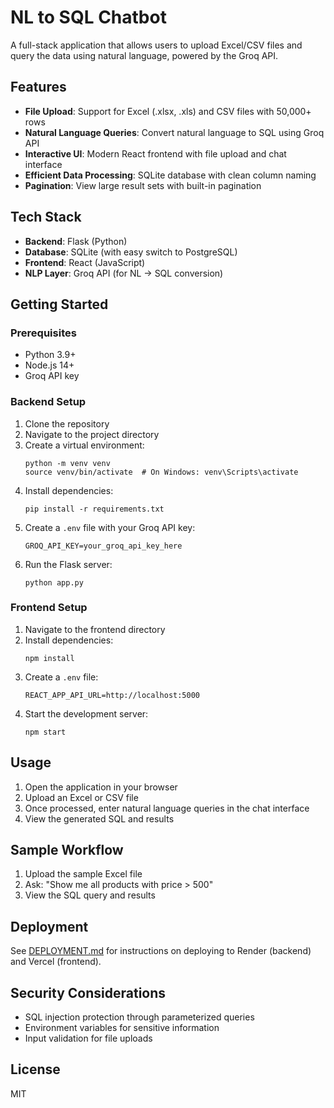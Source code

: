 # NL to SQL Chatbot

A full-stack application that allows users to upload Excel/CSV files and query the data using natural language, powered by the Groq API.

## Features

- **File Upload**: Support for Excel (.xlsx, .xls) and CSV files with 50,000+ rows
- **Natural Language Queries**: Convert natural language to SQL using Groq API
- **Interactive UI**: Modern React frontend with file upload and chat interface
- **Efficient Data Processing**: SQLite database with clean column naming
- **Pagination**: View large result sets with built-in pagination

## Tech Stack

- **Backend**: Flask (Python)
- **Database**: SQLite (with easy switch to PostgreSQL)
- **Frontend**: React (JavaScript)
- **NLP Layer**: Groq API (for NL → SQL conversion)

## Getting Started

### Prerequisites

- Python 3.9+
- Node.js 14+
- Groq API key

### Backend Setup

1. Clone the repository
2. Navigate to the project directory
3. Create a virtual environment:
   ```
   python -m venv venv
   source venv/bin/activate  # On Windows: venv\Scripts\activate
   ```
4. Install dependencies:
   ```
   pip install -r requirements.txt
   ```
5. Create a `.env` file with your Groq API key:
   ```
   GROQ_API_KEY=your_groq_api_key_here
   ```
6. Run the Flask server:
   ```
   python app.py
   ```

### Frontend Setup

1. Navigate to the frontend directory
2. Install dependencies:
   ```
   npm install
   ```
3. Create a `.env` file:
   ```
   REACT_APP_API_URL=http://localhost:5000
   ```
4. Start the development server:
   ```
   npm start
   ```

## Usage

1. Open the application in your browser
2. Upload an Excel or CSV file
3. Once processed, enter natural language queries in the chat interface
4. View the generated SQL and results

## Sample Workflow

1. Upload the sample Excel file
2. Ask: "Show me all products with price > 500"
3. View the SQL query and results

## Deployment

See [DEPLOYMENT.md](DEPLOYMENT.md) for instructions on deploying to Render (backend) and Vercel (frontend).

## Security Considerations

- SQL injection protection through parameterized queries
- Environment variables for sensitive information
- Input validation for file uploads

## License

MIT